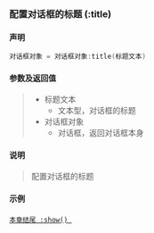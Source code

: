 ### 配置对话框的标题 (**:title**)


#### 声明
```lua
对话框对象 = 对话框对象:title(标题文本)
```


#### 参数及返回值
> - 标题文本
>   - 文本型，对话框的标题
> - 对话框对象
>   - 对话框，返回对话框本身


#### 说明
> 配置对话框的标题  


#### 示例  
[`本章结尾 :show() `](/Handbook/dialog/_show.md)  

